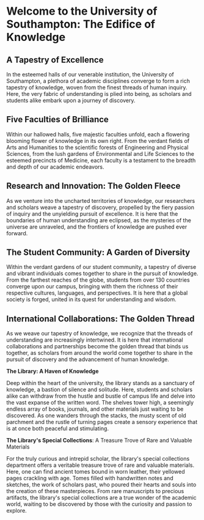 # Welcome to the University of Southampton: The Edifice of Knowledge

## A Tapestry of Excellence

In the esteemed halls of our venerable institution, the University of Southampton, a plethora of academic disciplines converge to form a rich tapestry of knowledge, woven from the finest threads of human inquiry. Here, the very fabric of understanding is plied into being, as scholars and students alike embark upon a journey of discovery.

## Five Faculties of Brilliance

Within our hallowed halls, five majestic faculties unfold, each a flowering blooming flower of knowledge in its own right. From the verdant fields of Arts and Humanities to the scientific forests of Engineering and Physical Sciences, from the lush gardens of Environmental and Life Sciences to the esteemed precincts of Medicine, each faculty is a testament to the breadth and depth of our academic endeavors.

## Research and Innovation: The Golden Fleece

As we venture into the uncharted territories of knowledge, our researchers and scholars weave a tapestry of discovery, propelled by the fiery passion of inquiry and the unyielding pursuit of excellence. It is here that the boundaries of human understanding are eclipsed, as the mysteries of the universe are unraveled, and the frontiers of knowledge are pushed ever forward.

## The Student Community: A Garden of Diversity

Within the verdant gardens of our student community, a tapestry of diverse and vibrant individuals comes together to share in the pursuit of knowledge. From the farthest reaches of the globe, students from over 130 countries converge upon our campus, bringing with them the richness of their respective cultures, languages, and perspectives. It is here that a global society is forged, united in its quest for understanding and wisdom.

## International Collaborations: The Golden Thread

As we weave our tapestry of knowledge, we recognize that the threads of understanding are increasingly intertwined. It is here that international collaborations and partnerships become the golden thread that binds us together, as scholars from around the world come together to share in the pursuit of discovery and the advancement of human knowledge.

**The Library: A Haven of Knowledge**

Deep within the heart of the university, the library stands as a sanctuary of knowledge, a bastion of silence and solitude. Here, students and scholars alike can withdraw from the hustle and bustle of campus life and delve into the vast expanse of the written word. The shelves tower high, a seemingly endless array of books, journals, and other materials just waiting to be discovered. As one wanders through the stacks, the musty scent of old parchment and the rustle of turning pages create a sensory experience that is at once both peaceful and stimulating.

**The Library's Special Collections**: A Treasure Trove of Rare and Valuable Materials

For the truly curious and intrepid scholar, the library's special collections department offers a veritable treasure trove of rare and valuable materials. Here, one can find ancient tomes bound in worn leather, their yellowed pages crackling with age. Tomes filled with handwritten notes and sketches, the work of scholars past, who poured their hearts and souls into the creation of these masterpieces. From rare manuscripts to precious artifacts, the library's special collections are a true wonder of the academic world, waiting to be discovered by those with the curiosity and passion to explore.

